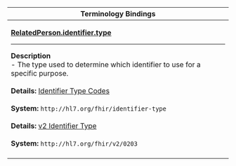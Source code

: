 |Terminology Bindings|
|---|
|<p>**[RelatedPerson.identifier.type](http://hl7.org/fhir/dstu2/datatypes-definitions.html#Identifier.type)**<hr>**Description**<br>- The type used to determine which identifier to use for a specific purpose.<br><br>**Details:** [Identifier Type Codes](http://hl7.org/fhir/DSTU2/valueset-identifier-type.html)<br><br>**System:** `http://hl7.org/fhir/identifier-type`<br><br>**Details:** [v2 Identifier Type](http://hl7.org/fhir/DSTU2/valueset-identifier-type.html)<br><br>**System:** `http://hl7.org/fhir/v2/0203`<br><br>|
